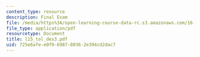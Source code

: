 ```yaml
---
content_type: resource
description: Final Exam
file: /media/https%3A/open-learning-course-data-rc.s3.amazonaws.com/16-881-robust-system-design-summer-1998/725e6afee0f0698780362e394cd2dac7_l15_tol_des3.pdf
file_type: application/pdf
resourcetype: Document
title: l15_tol_des3.pdf
uid: 725e6afe-e0f0-6987-8036-2e394cd2dac7
---
```

